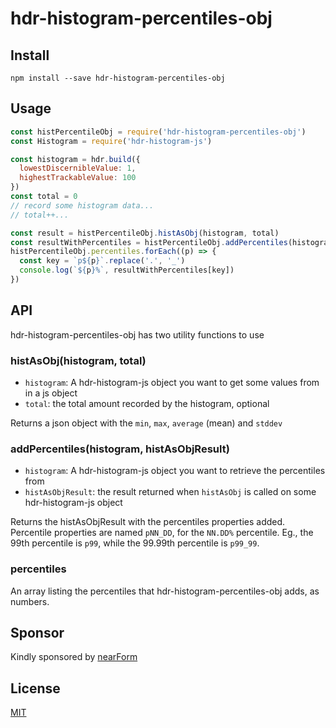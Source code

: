 # hdr-histogram-percentiles-obj

## Install

```
npm install --save hdr-histogram-percentiles-obj
```

## Usage

```js
const histPercentileObj = require('hdr-histogram-percentiles-obj')
const Histogram = require('hdr-histogram-js')

const histogram = hdr.build({
  lowestDiscernibleValue: 1,
  highestTrackableValue: 100
})
const total = 0
// record some histogram data...
// total++...

const result = histPercentileObj.histAsObj(histogram, total)
const resultWithPercentiles = histPercentileObj.addPercentiles(histogram, histPercentileObj.histAsObj(histogram, total))
histPercentileObj.percentiles.forEach((p) => {
  const key = `p${p}`.replace('.', '_')
  console.log(`${p}%`, resultWithPercentiles[key])
})
```

## API

hdr-histogram-percentiles-obj has two utility functions to use

### histAsObj(histogram, total)

* `histogram`: A hdr-histogram-js object you want to get some values from in a js object
* `total`: the total amount recorded by the histogram, optional

Returns a json object with the `min`, `max`, `average` (mean) and `stddev`

### addPercentiles(histogram, histAsObjResult)

* `histogram`: A hdr-histogram-js object you want to retrieve the percentiles from
* `histAsObjResult`: the result returned when `histAsObj` is called on some hdr-histogram-js object

Returns the histAsObjResult with the percentiles properties added. Percentile properties are named `pNN_DD`, for the `NN.DD%` percentile. Eg., the 99th percentile is `p99`, while the 99.99th percentile is `p99_99`.

### percentiles

An array listing the percentiles that hdr-histogram-percentiles-obj adds, as numbers.

## Sponsor

Kindly sponsored by [nearForm](www.nearform.com)

## License

[MIT](LICENSE)
